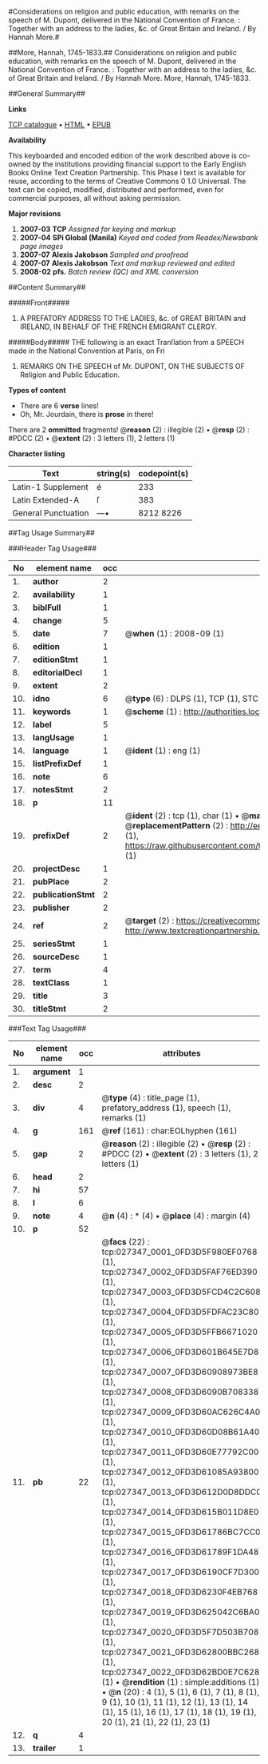 #Considerations on religion and public education, with remarks on the speech of M. Dupont, delivered in the National Convention of France. : Together with an address to the ladies, &c. of Great Britain and Ireland. / By Hannah More.#

##More, Hannah, 1745-1833.##
Considerations on religion and public education, with remarks on the speech of M. Dupont, delivered in the National Convention of France. : Together with an address to the ladies, &c. of Great Britain and Ireland. / By Hannah More.
More, Hannah, 1745-1833.

##General Summary##

**Links**

[TCP catalogue](http://www.ota.ox.ac.uk/tcp/)  • 
[HTML](http://tei.it.ox.ac.uk/tcp/Texts-HTML/free/N20/N20823.html)  • 
[EPUB](http://tei.it.ox.ac.uk/tcp/Texts-EPUB/free/N20/N20823.epub)

**Availability**

This keyboarded and encoded edition of the
	       work described above is co-owned by the institutions
	       providing financial support to the Early English Books
	       Online Text Creation Partnership. This Phase I text is
	       available for reuse, according to the terms of Creative
	       Commons 0 1.0 Universal. The text can be copied,
	       modified, distributed and performed, even for
	       commercial purposes, all without asking permission.

**Major revisions**

1. __2007-03__ __TCP__ *Assigned for keying and markup*
1. __2007-04__ __SPi Global (Manila)__ *Keyed and coded from Readex/Newsbank page images*
1. __2007-07__ __Alexis Jakobson__ *Sampled and proofread*
1. __2007-07__ __Alexis Jakobson__ *Text and markup reviewed and edited*
1. __2008-02__ __pfs.__ *Batch review (QC) and XML conversion*

##Content Summary##

#####Front#####

1. A PREFATORY ADDRESS TO THE LADIES, &c. of GREAT BRITAIN and IRELAND, IN BEHALF OF THE FRENCH EMIGRANT CLERGY.

#####Body#####
THE following is an exact Tranſlation from a SPEECH made in the National Convention at Paris, on Fri
1. REMARKS ON THE SPEECH of Mr. DUPONT, ON THE SUBJECTS OF Religion and Public Education.

**Types of content**

  * There are 6 **verse** lines!
  * Oh, Mr. Jourdain, there is **prose** in there!

There are 2 **ommitted** fragments! 
 @__reason__ (2) : illegible (2)  •  @__resp__ (2) : #PDCC (2)  •  @__extent__ (2) : 3 letters (1), 2 letters (1)

**Character listing**


|Text|string(s)|codepoint(s)|
|---|---|---|
|Latin-1 Supplement|é|233|
|Latin Extended-A|ſ|383|
|General Punctuation|—•|8212 8226|

##Tag Usage Summary##

###Header Tag Usage###

|No|element name|occ|attributes|
|---|---|---|---|
|1.|__author__|2||
|2.|__availability__|1||
|3.|__biblFull__|1||
|4.|__change__|5||
|5.|__date__|7| @__when__ (1) : 2008-09 (1)|
|6.|__edition__|1||
|7.|__editionStmt__|1||
|8.|__editorialDecl__|1||
|9.|__extent__|2||
|10.|__idno__|6| @__type__ (6) : DLPS (1), TCP (1), STC (1), NOTIS (1), IMAGE-SET (1), EVANS-CITATION (1)|
|11.|__keywords__|1| @__scheme__ (1) : http://authorities.loc.gov/ (1)|
|12.|__label__|5||
|13.|__langUsage__|1||
|14.|__language__|1| @__ident__ (1) : eng (1)|
|15.|__listPrefixDef__|1||
|16.|__note__|6||
|17.|__notesStmt__|2||
|18.|__p__|11||
|19.|__prefixDef__|2| @__ident__ (2) : tcp (1), char (1)  •  @__matchPattern__ (2) : ([0-9\-]+):([0-9IVX]+) (1), (.+) (1)  •  @__replacementPattern__ (2) : http://eebo.chadwyck.com/downloadtiff?vid=$1&page=$2 (1), https://raw.githubusercontent.com/textcreationpartnership/Texts/master/tcpchars.xml#$1 (1)|
|20.|__projectDesc__|1||
|21.|__pubPlace__|2||
|22.|__publicationStmt__|2||
|23.|__publisher__|2||
|24.|__ref__|2| @__target__ (2) : https://creativecommons.org/publicdomain/zero/1.0/ (1), http://www.textcreationpartnership.org/docs/. (1)|
|25.|__seriesStmt__|1||
|26.|__sourceDesc__|1||
|27.|__term__|4||
|28.|__textClass__|1||
|29.|__title__|3||
|30.|__titleStmt__|2||


###Text Tag Usage###

|No|element name|occ|attributes|
|---|---|---|---|
|1.|__argument__|1||
|2.|__desc__|2||
|3.|__div__|4| @__type__ (4) : title_page (1), prefatory_address (1), speech (1), remarks (1)|
|4.|__g__|161| @__ref__ (161) : char:EOLhyphen (161)|
|5.|__gap__|2| @__reason__ (2) : illegible (2)  •  @__resp__ (2) : #PDCC (2)  •  @__extent__ (2) : 3 letters (1), 2 letters (1)|
|6.|__head__|2||
|7.|__hi__|57||
|8.|__l__|6||
|9.|__note__|4| @__n__ (4) : * (4)  •  @__place__ (4) : margin (4)|
|10.|__p__|52||
|11.|__pb__|22| @__facs__ (22) : tcp:027347_0001_0FD3D5F980EF0768 (1), tcp:027347_0002_0FD3D5FAF76ED390 (1), tcp:027347_0003_0FD3D5FCD4C2C608 (1), tcp:027347_0004_0FD3D5FDFAC23C80 (1), tcp:027347_0005_0FD3D5FFB6671020 (1), tcp:027347_0006_0FD3D601B645E7D8 (1), tcp:027347_0007_0FD3D60908973BE8 (1), tcp:027347_0008_0FD3D6090B708338 (1), tcp:027347_0009_0FD3D60AC626C4A0 (1), tcp:027347_0010_0FD3D60D08B61A40 (1), tcp:027347_0011_0FD3D60E77792C00 (1), tcp:027347_0012_0FD3D61085A93800 (1), tcp:027347_0013_0FD3D612D0D8DDC0 (1), tcp:027347_0014_0FD3D615B011D8E0 (1), tcp:027347_0015_0FD3D61786BC7CC0 (1), tcp:027347_0016_0FD3D61789F1DA48 (1), tcp:027347_0017_0FD3D6190CF7D300 (1), tcp:027347_0018_0FD3D6230F4EB768 (1), tcp:027347_0019_0FD3D625042C6BA0 (1), tcp:027347_0020_0FD3D5F7D503B708 (1), tcp:027347_0021_0FD3D62800BBC268 (1), tcp:027347_0022_0FD3D62BD0E7C628 (1)  •  @__rendition__ (1) : simple:additions (1)  •  @__n__ (20) : 4 (1), 5 (1), 6 (1), 7 (1), 8 (1), 9 (1), 10 (1), 11 (1), 12 (1), 13 (1), 14 (1), 15 (1), 16 (1), 17 (1), 18 (1), 19 (1), 20 (1), 21 (1), 22 (1), 23 (1)|
|12.|__q__|4||
|13.|__trailer__|1||
